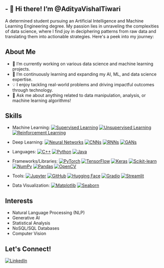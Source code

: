 ## - 👋 Hi there! I’m @AdityaVishalTiwari
A determined student pursuing an Artificial Intelligence and Machine Learning Engineering degree. My passion lies in unraveling the complexities of data science, where I find joy in deciphering patterns from raw data and translating them into actionable strategies. Here's a peek into my journey:

## About Me
- 🔭 I’m currently working on various data science and machine learning projects.
- 🌱 I’m continuously learning and expanding my AI, ML, and data science expertise.
- 💡 I enjoy tackling real-world problems and driving impactful outcomes through technology.
- 💬 Ask me about anything related to data manipulation, analysis, or machine learning algorithms!

## Skills
* Machine Learning:
[![Supervised Learning](https://img.shields.io/badge/Supervised_Learning-%23000000.svg?&style=for-the-badge)](https://en.wikipedia.org/wiki/Supervised_learning)
[![Unsupervised Learning](https://img.shields.io/badge/Unsupervised_Learning-%23000000.svg?&style=for-the-badge)](https://en.wikipedia.org/wiki/Unsupervised_learning)
[![Reinforcement Learning](https://img.shields.io/badge/Reinforcement_Learning-%23000000.svg?&style=for-the-badge)](https://en.wikipedia.org/wiki/Reinforcement_learning)

* Deep Learning:
[![Neural Networks](https://img.shields.io/badge/Neural_Networks-%23000000.svg?&style=for-the-badge)](https://en.wikipedia.org/wiki/Artificial_neural_network)
[![CNNs](https://img.shields.io/badge/CNNs-%23000000.svg?&style=for-the-badge)](https://en.wikipedia.org/wiki/Convolutional_neural_network)
[![RNNs](https://img.shields.io/badge/RNNs-%23000000.svg?&style=for-the-badge)](https://en.wikipedia.org/wiki/Recurrent_neural_network)
[![GANs](https://img.shields.io/badge/GANs-%23000000.svg?&style=for-the-badge)](https://en.wikipedia.org/wiki/Generative_adversarial_network)

* Languages:
[![C++](https://img.shields.io/badge/C++-%2300599C.svg?&style=for-the-badge&logo=C%2B%2B&logoColor=white)](https://isocpp.org/)
[![Python](https://img.shields.io/badge/Python-%233776AB.svg?&style=for-the-badge&logo=Python&logoColor=white)](https://www.python.org/)
[![Java](https://img.shields.io/badge/Java-%23ED8B00.svg?&style=for-the-badge&logo=Java&logoColor=white)](https://www.java.com/)

* Frameworks/Libraries: 
[![PyTorch](https://img.shields.io/badge/PyTorch-%23EE4C2C.svg?&style=for-the-badge&logo=PyTorch&logoColor=white)](https://pytorch.org/)
[![TensorFlow](https://img.shields.io/badge/TensorFlow-%23FF6F00.svg?&style=for-the-badge&logo=TensorFlow&logoColor=white)](https://www.tensorflow.org/)
[![Keras](https://img.shields.io/badge/Keras-%23D00000.svg?&style=for-the-badge&logo=Keras&logoColor=white)](https://keras.io/)
[![Scikit-learn](https://img.shields.io/badge/Scikit%20learn-%239977EE.svg?&style=for-the-badge&logo=scikit-learn&logoColor=white)](https://scikit-learn.org/)
[![NumPy](https://img.shields.io/badge/NumPy-%23013243.svg?&style=for-the-badge&logo=NumPy&logoColor=white)](https://numpy.org/)
[![Pandas](https://img.shields.io/badge/Pandas-%23150458.svg?&style=for-the-badge&logo=Pandas&logoColor=white)](https://pandas.pydata.org/)
[![OpenCV](https://img.shields.io/badge/OpenCV-%23white.svg?&style=for-the-badge&logo=OpenCV&logoColor=black)](https://opencv.org/)

* Tools:
[![Jupyter](https://img.shields.io/badge/Jupyter-%23F37626.svg?&style=for-the-badge&logo=Jupyter&logoColor=white)](https://jupyter.org/)
[![GitHub](https://img.shields.io/badge/GitHub-%23181717.svg?&style=for-the-badge&logo=GitHub&logoColor=white)](https://github.com/)
[![Hugging Face](https://img.shields.io/badge/Hugging%20Face-%23FFAE33.svg?&style=for-the-badge&logo=Hugging%20Face&logoColor=white)](https://huggingface.co/)
[![Gradio](https://img.shields.io/badge/Gradio-%23FF7F50.svg?&style=for-the-badge&logo=Gradio&logoColor=white)](https://gradio.app/)
[![Streamlit](https://img.shields.io/badge/Streamlit-%23FF4B4B.svg?&style=for-the-badge&logo=Streamlit&logoColor=white)](https://streamlit.io/)

* Data Visualization:
[![Matplotlib](https://img.shields.io/badge/Matplotlib-%23007ACC.svg?&style=for-the-badge&logo=Matplotlib&logoColor=white)](https://matplotlib.org/)
[![Seaborn](https://img.shields.io/badge/Seaborn-%23000000.svg?&style=for-the-badge&logo=Seaborn&logoColor=white)](https://seaborn.pydata.org/)

## Interests
- Natural Language Processing (NLP)
- Generative AI
- Statistical Analysis
- NoSQL/SQL Databases
- Computer Vision

## Let's Connect!
[![LinkedIn](https://img.shields.io/badge/LinkedIn-Connect-blue?style=flat-square&logo=linkedin)](https://www.linkedin.com/in/aditya-vishal-tiwari-a04347159/)
